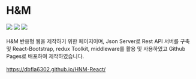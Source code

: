 # H&M

<img src="https://img.shields.io/badge/HTML5-e34f26?style=flat&logo=html5&logoColor=fff"/> <img src="https://img.shields.io/badge/SCSS-CC6699?style=flat&logo=sass&logoColor=fff"/> <img src="https://img.shields.io/badge/React-61DAFB?style=flat&logo=React&logoColor=white"/>
</br></br>
H&M 반응형 웹을 제작하기 위한 페이지이며, Json Server로 Rest API 서버를 구축 및 React-Bootstrap, redux Toolkit, middleware를  활용 및 사용하였고 Github Pages로 배포하여 제작하였습니다.
</br></br>
https://dbfla6302.github.io/HNM-React/
